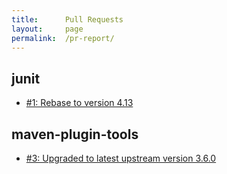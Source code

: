 ```yaml
---
title:      Pull Requests
layout:     page
permalink:  /pr-report/
---
```



## junit

- [#1: Rebase to version 4.13](https://src.fedoraproject.org/rpms/junit/pull-request/1)


## maven-plugin-tools

- [#3: Upgraded to latest upstream version 3.6.0](https://src.fedoraproject.org/rpms/maven-plugin-tools/pull-request/3)

